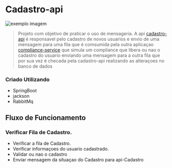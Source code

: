 # Cadastro-api

<img src="https://encrypted-tbn0.gstatic.com/images?q=tbn:ANd9GcQf_JdK6frnyA7H32vTW1WN_StbS8UetUPZTtWTnSoBOrg0IZORRM36vsFol5MMIp2G0kM&usqp=CAU" alt="exemplo imagem">

>Projeto com objetivo de praticar o uso de mensageria.
>A api [cadastro-api](https://github.com/LuizGGoncalves/cadastro-api) é responsavel pelo cadastro de novos usuarios
> e envio de uma mensagem para uma fila que é comsumida pela outra aplicaçao [compliance-service](https://github.com/LuizGGoncalves/compliance-service)
> que simula um compliance que libera ou nao o cadastro do usuario enviando uma mensagem para a outra fila que por sua vez é checada pela cadastro-api
> realizando as alteraçoes no banco de dados


### Criado Utilizando
* SpringBoot
* jackson
* RabbitMq

## Fluxo de Funcionamento

### Verificar Fila de Cadastro.
+ Verificar a fila de Cadastro.
+ Verificar informaçoes do usuario cadastrado.
+ Validar ou nao o cadastro
+ Enviar mensagem da situaçao do Cadastro para api-Cadastro
